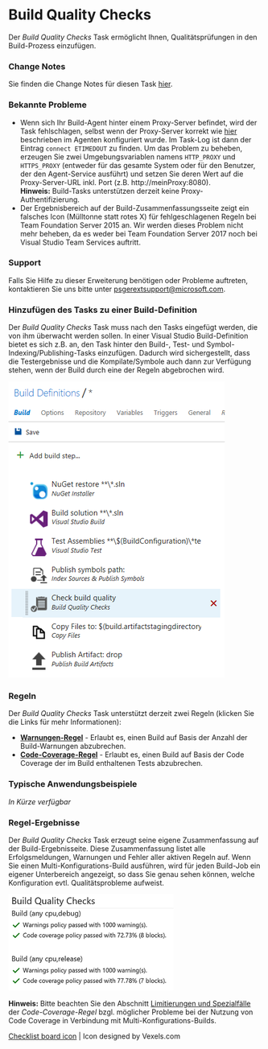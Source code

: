 # Build Quality Checks
Der *Build Quality Checks* Task ermöglicht Ihnen, Qualitätsprüfungen in den Build-Prozess einzufügen.

### Change Notes
Sie finden die Change Notes für diesen Task [hier][Notes].

[Notes]: https://github.com/almtcger/VstsExtensions/blob/master/BuildQualityChecks/de-DE/changeNotes.md

### Bekannte Probleme
- Wenn sich Ihr Build-Agent hinter einem Proxy-Server befindet, wird der Task fehlschlagen, selbst wenn der Proxy-Server korrekt
  wie [hier][Proxy] beschrieben im Agenten konfiguriert wurde. Im Task-Log ist dann der Eintrag `connect ETIMEDOUT` zu finden.
  Um das Problem zu beheben, erzeugen Sie zwei Umgebungsvariablen namens `HTTP_PROXY` und `HTTPS_PROXY` (entweder für das gesamte
  System oder für den Benutzer, der den Agent-Service ausführt) und setzen Sie deren Wert auf die Proxy-Server-URL inkl. Port
  (z.B. http://meinProxy:8080).  
  **Hinweis:** Build-Tasks unterstützen derzeit keine Proxy-Authentifizierung.
- Der Ergebnisbereich auf der Build-Zusammenfassungsseite zeigt ein falsches Icon (Mülltonne statt rotes X) für fehlgeschlagenen Regeln bei
  Team Foundation Server 2015 an. Wir werden dieses Problem nicht mehr beheben, da es weder bei Team Foundation Server 2017 noch bei Visual
  Studio Team Services auftritt.

[Proxy]: https://github.com/Microsoft/vsts-agent/blob/master/docs/start/proxyconfig.md

### Support
Falls Sie Hilfe zu dieser Erweiterung benötigen oder Probleme auftreten, kontaktieren Sie uns bitte unter <a href='&#109;&#97;&#105;&#108;&#116;&#111;&#58;&#112;&#115;&#103;&#101;&#114;&#101;&#120;&#116;&#115;&#117;&#112;&#112;&#111;&#114;&#116;&#64;&#109;&#105;&#99;&#114;&#111;&#115;&#111;&#102;&#116;&#46;&#99;&#111;&#109;'>&#112;&#115;&#103;&#101;&#114;&#101;&#120;&#116;&#115;&#117;&#112;&#112;&#111;&#114;&#116;&#64;&#109;&#105;&#99;&#114;&#111;&#115;&#111;&#102;&#116;&#46;&#99;&#111;&#109;</a>.

### Hinzufügen des Tasks zu einer Build-Definition
Der *Build Quality Checks* Task muss nach den Tasks eingefügt werden, die von ihm überwacht werden sollen. In einer Visual Studio
Build-Definition bietet es sich z.B. an, den Task hinter den Build-, Test- und Symbol-Indexing/Publishing-Tasks einzufügen.
Dadurch wird sichergestellt, dass die Testergebnisse und die Kompilate/Symbole auch dann zur Verfügung stehen, wenn der Build
durch eine der Regeln abgebrochen wird. 

![Task-Einbindung](../assets/AddTask.png "Empfohlene Einbindung des Build Quality Checks Tasks")

### Regeln
Der *Build Quality Checks* Task unterstützt derzeit zwei Regeln (klicken Sie die Links für mehr Informationen):

- **[Warnungen-Regel][WarnPol]** - Erlaubt es, einen Build auf Basis der Anzahl der Build-Warnungen abzubrechen.
- **[Code-Coverage-Regel][CoveragePol]** - Erlaubt es, einen Build auf Basis der Code Coverage der im Build enthaltenen Tests abzubrechen.

### Typische Anwendungsbeispiele
*In Kürze verfügbar*

### Regel-Ergebnisse
Der *Build Quality Checks* Task erzeugt seine eigene Zusammenfassung auf der Build-Ergebnisseite. Diese Zusammenfassung listet
alle Erfolgsmeldungen, Warnungen und Fehler aller aktiven Regeln auf. Wenn Sie einen Multi-Konfigurations-Build ausführen, wird
für jeden Build-Job ein eigener Unterbereich angezeigt, so dass Sie genau sehen können, welche Konfiguration evtl. Qualitätsprobleme
aufweist.

![Policy Result](../assets/PolicyResult.png "Zusammenfassung der Ergebnisse des Build Quality Checks Tasks")

**Hinweis:** Bitte beachten Sie den Abschnitt [Limitierungen und Spezialfälle][CoveragePol] der *Code-Coverage-Regel* bzgl. möglicher
Probleme bei der Nutzung von Code Coverage in Verbindung mit Multi-Konfigurations-Builds.

[WarnPol]: https://github.com/almtcger/VstsExtensions/blob/master/BuildQualityChecks/de-DE/WarningsPolicy.md
[CoveragePol]: https://github.com/almtcger/VstsExtensions/blob/master/BuildQualityChecks/de-DE/CodeCoveragePolicy.md

[Checklist board icon](https://www.vexels.com/vectors/png-svg/129767/checklist-board-icon) | Icon designed by Vexels.com
